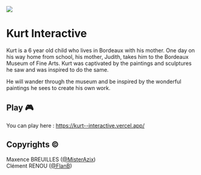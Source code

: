 ![](https://res.cloudinary.com/hf10ee93o/image/upload/v1644720660/Meta_image_evc8hd.jpg)

# Kurt Interactive

Kurt is a 6 year old child who lives in Bordeaux with his mother. One day on his way home from school, his mother, Judith, takes him to the Bordeaux Museum of Fine Arts. Kurt was captivated by the paintings and sculptures he saw and was inspired to do the same. 

He will wander through the museum and be inspired by the wonderful paintings he sees to create his own work.

## Play 🎮

You can play here : https://kurt--interactive.vercel.app/

## Copyrights ©

Maxence BREUILLES ([@MisterAzix](https://github.com/MisterAzix))<br />
Clément RENOU ([@FlanB](https://github.com/FlanB))
